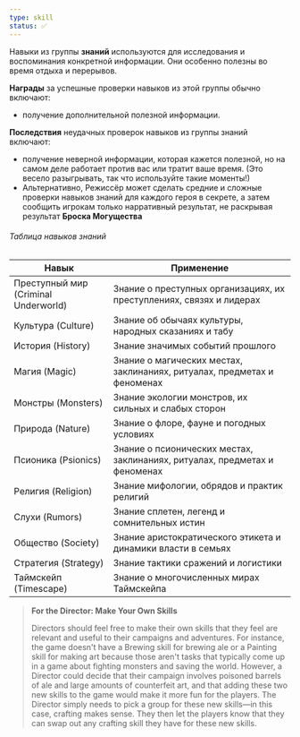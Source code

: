 ```yaml
---
type: skill
status: ✅
---
```


Навыки из группы **знаний** используются для исследования и воспоминания конкретной информации. Они особенно полезны во время отдыха и перерывов.

**Награды** за успешные проверки навыков из этой группы обычно включают:
- получение дополнительной полезной информации.

**Последствия** неудачных проверок навыков из группы знаний включают:
- получение неверной информации, которая кажется полезной, но на самом деле работает против вас или тратит ваше время. (Это весело разыгрывать, так что используйте такие моменты!)
- Альтернативно, Режиссёр может сделать средние и сложные проверки навыков знаний для каждого героя в секрете, а затем сообщить игрокам только нарративный результат, не раскрывая результат **Броска Могущества**

###### Таблица навыков знаний

| Навык                                | Применение                                                                 |
| ------------------------------------ | -------------------------------------------------------------------------- |
| Преступный мир (Criminal Underworld) | Знание о преступных организациях, их преступлениях, связях и лидерах       |
| Культура (Culture)                   | Знание об обычаях культуры, народных сказаниях и табу                      |
| История (History)                    | Знание значимых событий прошлого                                           |
| Магия (Magic)                        | Знание о магических местах, заклинаниях, ритуалах, предметах и феноменах   |
| Монстры (Monsters)                   | Знание экологии монстров, их сильных и слабых сторон                       |
| Природа (Nature)                     | Знание о флоре, фауне и погодных условиях                                  |
| Псионика (Psionics)                  | Знание о псионических местах, заклинаниях, ритуалах, предметах и феноменах |
| Религия (Religion)                   | Знание мифологии, обрядов и практик религий                                |
| Слухи (Rumors)                       | Знание сплетен, легенд и сомнительных истин                                |
| Общество (Society)                   | Знание аристократического этикета и динамики власти в семьях               |
| Стратегия (Strategy)                 | Знание тактики сражений и логистики                                        |
| Таймскейп (Timescape)                | Знание о многочисленных мирах Таймскейпа                                   |

<!-- -->
> **For the Director: Make Your Own Skills**
>
> Directors should feel free to make their own skills that they feel are relevant and useful to their campaigns and adventures. For instance, the game doesn't have a Brewing skill for brewing ale or a Painting skill for making art because those aren't tasks that typically come up in a game about fighting monsters and saving the world. However, a Director could decide that their campaign involves poisoned barrels of ale and large amounts of counterfeit art, and that adding these two new skills to the game would make it more fun for the players. The Director simply needs to pick a group for these new skills—in this case, crafting makes sense. They then let the players know that they can swap out any crafting skill they have for these new skills.
